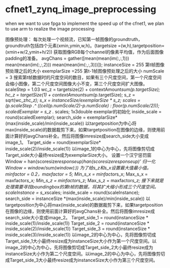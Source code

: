 # cfnet1_zynq_image_preprocessing
when we want to use fpga to implement the speed up of the cfnet1, we plan to use arm to realize the image processing 

图像预处理：
每次处理一个视频流，已知第一帧图像的groundtruth，groundtruth包括四个元素(xmin,ymin,w,h)。(targetsize =(w,h),targetposition=(xmin+w/2,ymin+h/2))
获取图像RGB每个channel的像素平均值，作为后面图像padding的准备。
avgChans = gather([mean(mean(im(:,:,1))) mean(mean(im(:,:,2))) mean(mean(im(:,:,3)))]);
instanceSize = 255 第t帧图像预处理之后的大小
exemplarSize =255 第t-1帧图像预处理之后的大小
numScale = 3 搜索第t帧数据时的尺度空间的数目，如果有三个尺度空间，第一个尺度空间会缩小图像，第二个尺度空间图像大小不变，第三个尺度空间扩大图像。
scaleStep = 1.03
wc_z = targetsize(2) + contextAmount*sum(p.targetSize);
hc_z = targetSize(1) + contextAmount*sum(p.targetSize);
s_z = sqrt(wc_z*hc_z);
s_x = instanceSize/exemplarSize * s_z;
scales = (p.scaleStep .^ ((ceil(p.numScale/2)-p.numScale) : floor(p.numScale/2)));
scaledExemplar = s_z .* scales;  1x3double
exemplar的初始化
inside_scale = round(scaledExemplar);
search_side = exemplarSize*(max(inside_scale)/min(inside_scale))
以targetposition为中心将max(inside_scale)的数据裁剪下来，如果targetposition在图像的边缘，则使用前面计算好的avgChans补全。然后将图像imresize成search_side大小变成image_1。
Target_side = round(exemplarSize* inside_scale(2)/inside_scale(1))
以image_1的中心为中心，先将图像剪切成Target_side大小最终resize成为exemplarSize大小。
设置一个汉宁惩罚窗
Window = han(scoresize*responseup)*han(scoresize*responseup)’
归一化
Window = window/sum(window(:))
为了给s_z和s_x设置最大值最小值。minfactor = 0.2，maxfactor = 5;
Min_s_x = minfactor*s_x;
Max_s_x = maxfactor*s_x;
Min_s_z = minfactor*s_z;
Max_s_z = maxfactor*s_z;
接下来就是处理需要寻找boundingbox的第t帧的数据，将其扩大缩小形成三个尺度空间。
scaleInstance = s_x*scales;
inside_scale = round(scaleInstance);
search_side = instanceSize *(max(inside_scale)/min(inside_scale))
以targetposition为中心将max(inside_scale)的数据裁剪下来，如果targetposition在图像的边缘，则使用前面计算好的avgChans补全。然后将图像imresize成search_side大小变成image_2。
Target_side_1 = round(instanceSize * inside_scale(1)/inside_scale(1))
Target_side_2 = round(instanceSize * inside_scale(2)/inside_scale(1))
Target_side_3 = round(instanceSize * inside_scale(3)/inside_scale(1))
以image_2的中心为中心，先将图像剪切成Target_side_1大小最终resize成为instanceSize大小作为第一个尺度空间。以image_2的中心为中心，先将图像剪切成Target_side_2大小最终resize成为instanceSize大小作为第二个尺度空间。以image_2的中心为中心，先将图像剪切成Target_side_3大小最终resize成为instanceSize大小作为第三个尺度空间。
